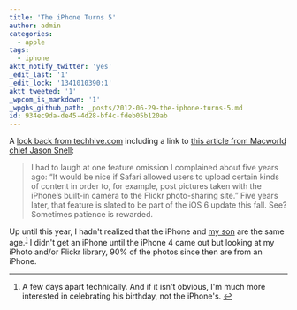 ```yaml
---
title: 'The iPhone Turns 5'
author: admin
categories:
  - apple
tags:
  - iphone
aktt_notify_twitter: 'yes'
_edit_last: '1'
_edit_lock: '1341010390:1'
aktt_tweeted: '1'
_wpcom_is_markdown: '1'
_wpghs_github_path: _posts/2012-06-29-the-iphone-turns-5.md
id: 934ec9da-de45-4d28-bf4c-fdeb05b120ab
---
```

<p>A <a href="http://www.techhive.com/article/2000186/iphone-turns-5-today.html">look back from techhive.com</a> including a link to <a href="http://www.macworld.com/article/1167465/iphone_five_years_in_our_pockets.html">this article from Macworld chief Jason Snell</a>:</p>
<blockquote><p>
  I had to laugh at one feature omission I complained about five years ago: “It would be nice if Safari allowed users to upload certain kinds of content in order to, for example, post pictures taken with the iPhone’s built-in camera to the Flickr photo-sharing site.” Five years later, that feature is slated to be part of the iOS 6 update this fall. See? Sometimes patience is rewarded.
</p></blockquote>
<p>Up until this year, I hadn't realized that the iPhone and <a href="http://www.flickr.com/photos/lemon/7430100042">my son</a> are the same age.<sup id="fnref-20530:1"><a href="#fn-20530:1" rel="footnote">1</a></sup> I didn't get an iPhone until the iPhone 4 came out but looking at my iPhoto and/or Flickr library, 90% of the photos since then are from an iPhone.</p>
<div class="footnotes">
<hr />
<ol>
<li id="fn-20530:1">
A few days apart technically. And if it isn't obvious, I'm much more interested in celebrating his birthday, not the iPhone's.&#160;<a href="#fnref-20530:1" rev="footnote">&#8617;</a>
</li>
</ol>
</div>
